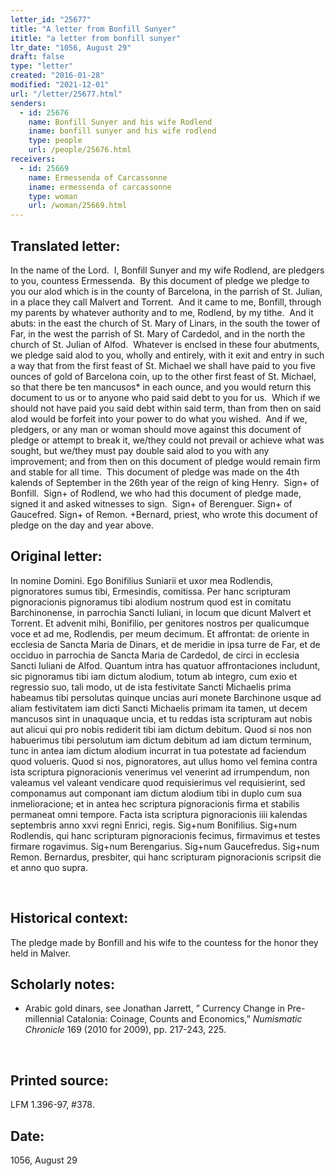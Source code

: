 ```yaml
---
letter_id: "25677"
title: "A letter from Bonfill Sunyer"
ititle: "a letter from bonfill sunyer"
ltr_date: "1056, August 29"
draft: false
type: "letter"
created: "2016-01-28"
modified: "2021-12-01"
url: "/letter/25677.html"
senders:
  - id: 25676
    name: Bonfill Sunyer and his wife Rodlend
    iname: bonfill sunyer and his wife rodlend
    type: people
    url: /people/25676.html
receivers:
  - id: 25669
    name: Ermessenda of Carcassonne
    iname: ermessenda of carcassonne
    type: woman
    url: /woman/25669.html
---
```

<h2> Translated letter:</h2><p>In the name of the Lord.&nbsp; I, Bonfill Sunyer and my wife Rodlend, are pledgers to you, countess Ermessenda.&nbsp; By this document of pledge we pledge to you our alod which is in the county of Barcelona, in the parrish of St. Julian, in a place they call Malvert and Torrent.&nbsp; And it came to me, Bonfill, through my parents by whatever authority and to me, Rodlend, by my tithe.&nbsp; And it abuts: in the east the church of St. Mary of Linars, in the south the tower of Far, in the west the parrish of St. Mary of Cardedol, and in the north the church of St. Julian of Alfod.&nbsp; Whatever is enclsed in these four abutments, we pledge said alod to you, wholly and entirely, with it exit and entry in such a way that from the first feast of St. Michael we shall have paid to you five ounces of gold of Barcelona coin, up to the other first feast of St. Michael, so that there be ten mancusos* in each ounce, and you would return this document to us or to anyone who paid said debt to you for us.&nbsp; Which if we should not have paid you said debt within said term, than from then on said alod would be forfeit into your power to do what you wished.&nbsp; And if we, pledgers, or any man or woman should move against this document of pledge or attempt to break it, we/they could not prevail or achieve what was sought, but we/they must pay double said alod to you with any improvement; and from then on this document of pledge would remain firm and stable for all time.&nbsp; This document of pledge was made on the 4th kalends of September in the 26th year of the reign of king Henry.&nbsp; Sign+ of Bonfill.&nbsp; Sign+ of Rodlend, we who had this document of pledge made, signed it and asked witnesses to sign.&nbsp; Sign+ of Berenguer. Sign+ of Gaucefred. Sign+ of Remon. +Bernard, priest, who wrote this document of pledge on the day and year above.</p><h2 class="mt-4"> Original letter:</h2><p>In nomine Domini. Ego Bonifilius Suniarii et uxor mea Rodlendis, pignoratores sumus tibi, Ermesindis, comitissa. Per hanc scripturam pignoracionis pignoramus tibi alodium nostrum quod est in comitatu Barchinonense, in parrochia Sancti Iuliani, in locum que dicunt Malvert et Torrent. Et advenit mihi, Bonifilio, per genitores nostros per qualicumque voce et ad me, Rodlendis, per meum decimum. Et affrontat: de oriente in ecclesia de Sancta Maria de Dinars, et de meridie in ipsa turre de Far, et de occiduo in parrochia de Sancta Maria de Cardedol, de circi in ecclesia Sancti Iuliani de Alfod. Quantum intra has quatuor affrontaciones includunt, sic pignoramus tibi iam dictum alodium, totum ab integro, cum exio et regressio suo, tali modo, ut de ista festivitate Sancti Michaelis prima habeamus tibi persolutas quinque uncias auri monete Barchinone usque ad aliam festivitatem iam dicti Sancti Michaelis primam ita tamen, ut decem mancusos sint in unaquaque uncia, et tu reddas ista scripturam aut nobis aut alicui qui pro nobis rediderit tibi iam dictum debitum. Quod si nos non habuerimus tibi persolutum iam dictum debitum ad iam dictum terminum, tunc in antea iam dictum alodium incurrat in tua potestate ad faciendum quod volueris. Quod si nos, pignoratores, aut ullus homo vel femina contra ista scriptura pignoracionis venerimus vel venerint ad irrumpendum, non valeamus vel valeant vendicare quod requisierimus vel requisierint, sed componamus aut componant iam dic­tum alodium tibi in duplo cum sua inmelioracione; et in antea hec scrip­tura pignoracionis firma et stabilis permaneat omni tempore. Facta ista scriptura pignoracionis iiii kalendas septembris anno xxvi regni Enrici, regis. Sig+num Bonifilius. Sig+num Rodlendis, qui hanc scripturam pignoracionis fecimus, firmavimus et testes firmare rogavimus. Sig+num Berengarius. Sig+num Gaucefredus. Sig+num Remon. Bernardus, presbiter, qui hanc scripturam pignoracionis scripsit die et anno quo supra.</p><p>&nbsp;</p><h2 class="mt-4"> Historical context:</h2><p>The pledge made by Bonfill and his wife to the countess for the honor they held in Malver.</p><h2 class="mt-4"> Scholarly notes:</h2><ul><li>Arabic gold dinars, see Jonathan Jarrett, ” Currency Change in Pre-millennial Catalonia: Coinage, Counts and Economics,” <i>Numismatic Chronicle</i> 169 (2010 for 2009), pp. 217-243, 225.</li></ul><p>&nbsp;</p><h2 class="mt-4"> Printed source:</h2><p><span>LFM 1.396-97, #378.&nbsp;</span></p><h2 class="mt-4"> Date:</h2>1056, August 29